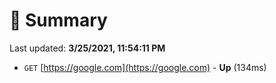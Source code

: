 # 📖 Summary
Last updated: **3/25/2021, 11:54:11 PM**

- `GET` [https://google.com](https://google.com) - **Up** (134ms)
